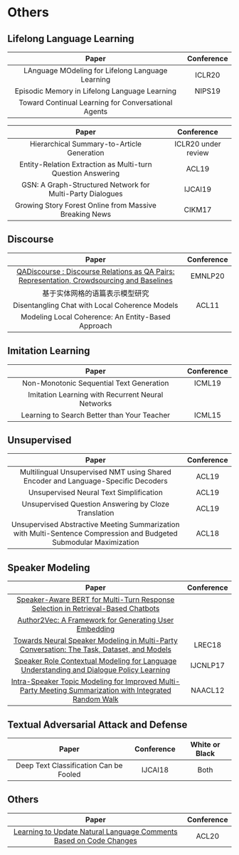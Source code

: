# Others


## Lifelong Language Learning
| Paper | Conference |
| :---: | :---: |
| LAnguage MOdeling for Lifelong Language Learning|ICLR20|
| Episodic Memory in Lifelong Language Learning | NIPS19 |
| Toward Continual Learning for Conversational Agents ||

| Paper | Conference |
| :---: | :---: |
| Hierarchical Summary-to-Article Generation | ICLR20 under review |
| Entity-Relation Extraction as Multi-turn Question Answering | ACL19 |
| GSN: A Graph-Structured Network for Multi-Party Dialogues | IJCAI19 |
| Growing Story Forest Online from Massive Breaking News|CIKM17|


## Discourse
| Paper | Conference |
| :---: | :---: |
|[QADiscourse : Discourse Relations as QA Pairs: Representation, Crowdsourcing and Baselines](https://arxiv.org/abs/2010.02815)|EMNLP20|
|基于实体网格的语篇表示模型研究||
|Disentangling Chat with Local Coherence Models|ACL11|
|Modeling Local Coherence: An Entity-Based Approach||


## Imitation Learning
| Paper | Conference |
| :---: | :---: |
| Non-Monotonic Sequential Text Generation | ICML19 |
| Imitation Learning with Recurrent Neural Networks ||
| Learning to Search Better than Your Teacher |ICML15|

## Unsupervised

| Paper | Conference |
| :---: | :---: |
|Multilingual Unsupervised NMT using Shared Encoder and Language-Specific Decoders|ACL19|
|Unsupervised Neural Text Simplification|ACL19|
|Unsupervised Question Answering by Cloze Translation|ACL19|
|Unsupervised Abstractive Meeting Summarization with Multi-Sentence Compression and Budgeted Submodular Maximization|ACL18|

## Speaker Modeling
| Paper | Conference |
| :---: | :---: |
|[Speaker-Aware BERT for Multi-Turn Response Selection in Retrieval-Based Chatbots](https://arxiv.org/abs/2004.03588)||
|[Author2Vec: A Framework for Generating User Embedding](https://arxiv.org/abs/2003.11627)||
|[Towards Neural Speaker Modeling in Multi-Party Conversation: The Task, Dataset, and Models](https://www.aclweb.org/anthology/L18-1496/)|LREC18|
|[Speaker Role Contextual Modeling for Language Understanding and Dialogue Policy Learning](https://arxiv.org/abs/1710.00164)|IJCNLP17|
|[Intra-Speaker Topic Modeling for Improved Multi-Party Meeting Summarization with Integrated Random Walk](https://www.aclweb.org/anthology/N12-1041/)|NAACL12|


## Textual Adversarial Attack and Defense 

| Paper | Conference |White or Black|
| :---: | :---: | :---: |
|Deep Text Classification Can be Fooled|IJCAI18|Both|

## Others
| Paper | Conference |
| :---: | :---: |
|[Learning to Update Natural Language Comments Based on Code Changes](https://arxiv.org/abs/2004.12169)|ACL20|


